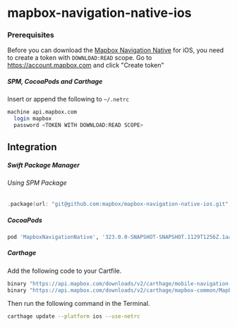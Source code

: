 # mapbox-navigation-native-ios

### Prerequisites

Before you can download the [Mapbox Navigation Native](https://github.com/mapbox/mapbox-navigation-native) for iOS, you need to create a token with `DOWNLOAD:READ` scope.
Go to https://account.mapbox.com and click "Create token"

##### SPM, CocoaPods and Carthage
Insert or append the following to `~/.netrc`

```bash
machine api.mapbox.com
  login mapbox
  password <TOKEN WITH DOWNLOAD:READ SCOPE>
```

## Integration

##### Swift Package Manager

###### Using SPM Package

```swift
.package(url: "git@github.com:mapbox/mapbox-navigation-native-ios.git", from: "323.0.0-SNAPSHOT-SNAPSHOT.1129T1256Z.1aa9aab"),
```

##### CocoaPods

```ruby
pod 'MapboxNavigationNative', '323.0.0-SNAPSHOT-SNAPSHOT.1129T1256Z.1aa9aab'
```

##### Carthage

Add the following code to your Cartfile.

```bash
binary "https://api.mapbox.com/downloads/v2/carthage/mobile-navigation-native/MapboxNavigationNative.json" == 323.0.0-SNAPSHOT-SNAPSHOT.1129T1256Z.1aa9aab
binary "https://api.mapbox.com/downloads/v2/carthage/mapbox-common/MapboxCommon-ios.json" == 24.10.0-beta.1
```

Then run the following command in the Terminal.
```bash
carthage update --platform ios --use-netrc
```
